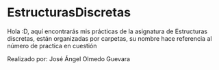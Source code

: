 # EstructurasDiscretas

Hola :D, aquí encontrarás mis prácticas de la asignatura de Estructuras discretas, están organizadas por carpetas, su nombre hace referencia al número de practica en cuestión

Realizado por: José Ángel Olmedo Guevara
